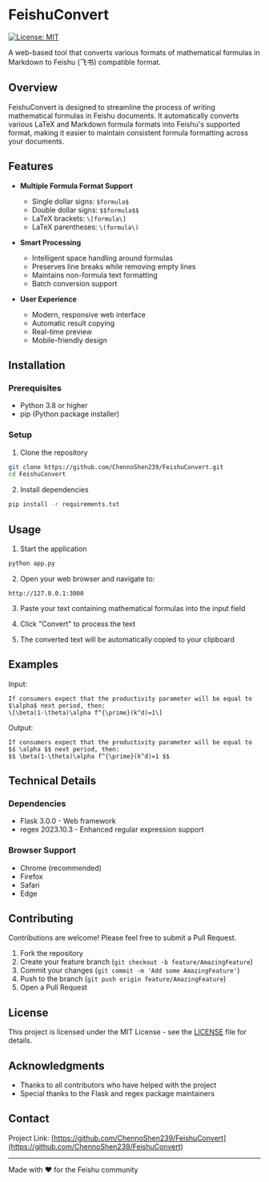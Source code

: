 # FeishuConvert

[![License: MIT](https://img.shields.io/badge/License-MIT-yellow.svg)](https://opensource.org/licenses/MIT)

A web-based tool that converts various formats of mathematical formulas in Markdown to Feishu (飞书) compatible format.

## Overview

FeishuConvert is designed to streamline the process of writing mathematical formulas in Feishu documents. It automatically converts various LaTeX and Markdown formula formats into Feishu's supported format, making it easier to maintain consistent formula formatting across your documents.

## Features

- **Multiple Formula Format Support**
  - Single dollar signs: `$formula$`
  - Double dollar signs: `$$formula$$`
  - LaTeX brackets: `\[formula\]`
  - LaTeX parentheses: `\(formula\)`

- **Smart Processing**
  - Intelligent space handling around formulas
  - Preserves line breaks while removing empty lines
  - Maintains non-formula text formatting
  - Batch conversion support

- **User Experience**
  - Modern, responsive web interface
  - Automatic result copying
  - Real-time preview
  - Mobile-friendly design

## Installation

### Prerequisites

- Python 3.8 or higher
- pip (Python package installer)

### Setup

1. Clone the repository
```bash
git clone https://github.com/ChennoShen239/FeishuConvert.git
cd FeishuConvert
```

2. Install dependencies
```bash
pip install -r requirements.txt
```

## Usage

1. Start the application
```bash
python app.py
```

2. Open your web browser and navigate to:
```
http://127.0.0.1:3000
```

3. Paste your text containing mathematical formulas into the input field

4. Click "Convert" to process the text

5. The converted text will be automatically copied to your clipboard

## Examples

Input:
```
If consumers expect that the productivity parameter will be equal to $\alpha$ next period, then:
\[\beta(1-\theta)\alpha f^{\prime}(k^d)=1\]
```

Output:
```
If consumers expect that the productivity parameter will be equal to $$ \alpha $$ next period, then:
$$ \beta(1-\theta)\alpha f^{\prime}(k^d)=1 $$
```

## Technical Details

### Dependencies

- Flask 3.0.0 - Web framework
- regex 2023.10.3 - Enhanced regular expression support

### Browser Support

- Chrome (recommended)
- Firefox
- Safari
- Edge

## Contributing

Contributions are welcome! Please feel free to submit a Pull Request.

1. Fork the repository
2. Create your feature branch (`git checkout -b feature/AmazingFeature`)
3. Commit your changes (`git commit -m 'Add some AmazingFeature'`)
4. Push to the branch (`git push origin feature/AmazingFeature`)
5. Open a Pull Request

## License

This project is licensed under the MIT License - see the [LICENSE](LICENSE) file for details.

## Acknowledgments

- Thanks to all contributors who have helped with the project
- Special thanks to the Flask and regex package maintainers

## Contact

Project Link: [https://github.com/ChennoShen239/FeishuConvert](https://github.com/ChennoShen239/FeishuConvert)

---

Made with ❤️ for the Feishu community